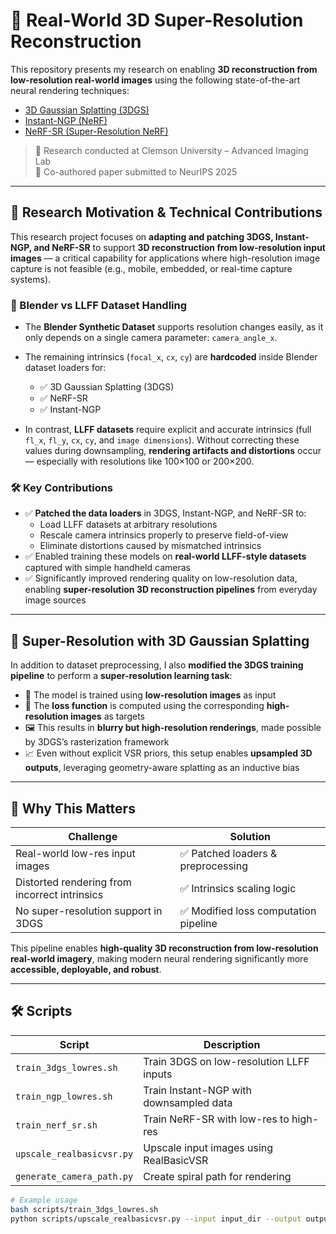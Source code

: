 # 📸 Real-World 3D Super-Resolution Reconstruction

This repository presents my research on enabling **3D reconstruction from low-resolution real-world images** using the following state-of-the-art neural rendering techniques:
- [3D Gaussian Splatting (3DGS)](https://github.com/graphdeco-inria/gaussian-splatting)
- [Instant-NGP (NeRF)](https://github.com/NVlabs/instant-ngp)
- [NeRF-SR (Super-Resolution NeRF)](https://github.com/jxkaye/NeRF-SR)

> 🧪 Research conducted at Clemson University – Advanced Imaging Lab  
> 📝 Co-authored paper submitted to NeurIPS 2025

---

## 🧠 Research Motivation & Technical Contributions

This research project focuses on **adapting and patching 3DGS, Instant-NGP, and NeRF-SR** to support **3D reconstruction from low-resolution input images** — a critical capability for applications where high-resolution image capture is not feasible (e.g., mobile, embedded, or real-time capture systems).

### 🔧 Blender vs LLFF Dataset Handling

- The **Blender Synthetic Dataset** supports resolution changes easily, as it only depends on a single camera parameter: `camera_angle_x`.
- The remaining intrinsics (`focal_x`, `cx`, `cy`) are **hardcoded** inside Blender dataset loaders for:
  - ✅ 3D Gaussian Splatting (3DGS)
  - ✅ NeRF-SR
  - ✅ Instant-NGP

- In contrast, **LLFF datasets** require explicit and accurate intrinsics (full `fl_x`, `fl_y`, `cx`, `cy`, and `image dimensions`). Without correcting these values during downsampling, **rendering artifacts and distortions** occur — especially with resolutions like 100×100 or 200×200.

### 🛠 Key Contributions

- ✅ **Patched the data loaders** in 3DGS, Instant-NGP, and NeRF-SR to:
  - Load LLFF datasets at arbitrary resolutions
  - Rescale camera intrinsics properly to preserve field-of-view
  - Eliminate distortions caused by mismatched intrinsics
- ✅ Enabled training these models on **real-world LLFF-style datasets** captured with simple handheld cameras
- ✅ Significantly improved rendering quality on low-resolution data, enabling **super-resolution 3D reconstruction pipelines** from everyday image sources

---

## 🚀 Super-Resolution with 3D Gaussian Splatting

In addition to dataset preprocessing, I also **modified the 3DGS training pipeline** to perform a **super-resolution learning task**:

- 🎯 The model is trained using **low-resolution images** as input
- 🧠 The **loss function** is computed using the corresponding **high-resolution images** as targets
- 🖼️ This results in **blurry but high-resolution renderings**, made possible by 3DGS’s rasterization framework
- 📈 Even without explicit VSR priors, this setup enables **upsampled 3D outputs**, leveraging geometry-aware splatting as an inductive bias

---

## 🎯 Why This Matters

| Challenge                              | Solution                                 |
|----------------------------------------|------------------------------------------|
| Real-world low-res input images        | ✅ Patched loaders & preprocessing        |
| Distorted rendering from incorrect intrinsics | ✅ Intrinsics scaling logic             |
| No super-resolution support in 3DGS    | ✅ Modified loss computation pipeline     |

This pipeline enables **high-quality 3D reconstruction from low-resolution real-world imagery**, making modern neural rendering significantly more **accessible, deployable, and robust**.

---

## 🛠 Scripts

| Script                       | Description                              |
|-----------------------------|------------------------------------------|
| `train_3dgs_lowres.sh`      | Train 3DGS on low-resolution LLFF inputs |
| `train_ngp_lowres.sh`       | Train Instant-NGP with downsampled data  |
| `train_nerf_sr.sh`          | Train NeRF-SR with low-res to high-res   |
| `upscale_realbasicvsr.py`   | Upscale input images using RealBasicVSR  |
| `generate_camera_path.py`   | Create spiral path for rendering         |

```bash
# Example usage
bash scripts/train_3dgs_lowres.sh
python scripts/upscale_realbasicvsr.py --input input_dir --output output_dir


